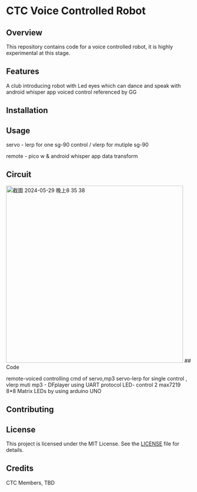 # CTC Voice Controlled Robot

## Overview

This repository contains code for a voice controlled robot, it is highly experimental at this stage.

## Features
A club introducing robot with Led eyes which can dance and speak with android whisper app voiced control referenced by GG 
## Installation

## Usage

servo - lerp for one sg-90 control  / vlerp for mutiple sg-90

remote - pico w & android whisper app data transform

## Circuit
<img width="481" alt="截圖 2024-05-29 晚上8 35 38" src="https://github.com/phi622968143/Arduino_Club/assets/40814498/84580d50-df1d-48cc-b646-913734259911">
## Code

remote-voiced controlling cmd of servo,mp3 
servo-lerp for single control , vlerp muti
mp3 - DFplayer using UART protocol
LED- control 2 max7219 8*8 Matrix LEDs by using arduino UNO 

## Contributing

## License

This project is licensed under the MIT License. See the [LICENSE](LICENSE) file for details.

## Credits

CTC Members, TBD


